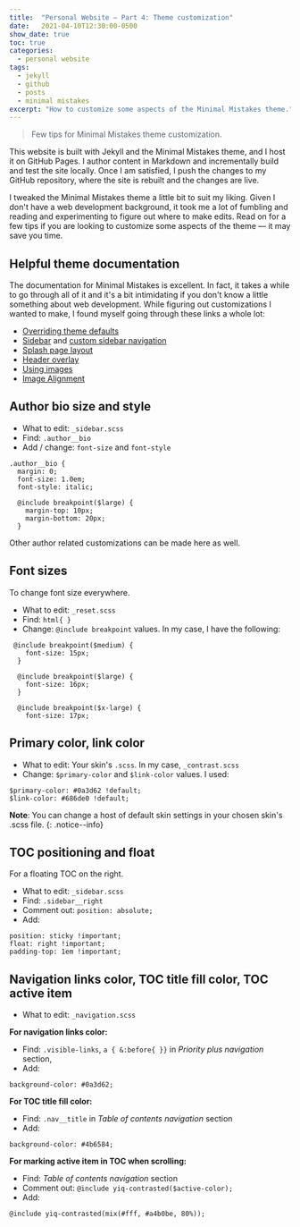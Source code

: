 ```yaml
---
title:  "Personal Website – Part 4: Theme customization"
date:   2021-04-10T12:30:00-0500
show_date: true
toc: true
categories:
  - personal website
tags:
  - jekyll
  - github
  - posts
  - minimal mistakes
excerpt: "How to customize some aspects of the Minimal Mistakes theme."
---
```


> <span style="color: #596275">Few tips for Minimal Mistakes theme customization.</span>

This website is built with Jekyll and the Minimal Mistakes theme, and I host it on GitHub Pages. I author content in Markdown and incrementally build and test the site locally. Once I am satisfied, I push the changes to my GitHub repository, where the site is rebuilt and the changes are live.

I tweaked the Minimal Mistakes theme a little bit to suit my liking. Given I don't have a web development background, it took me a lot of fumbling and reading and experimenting to figure out where to make edits. Read on for a few tips if you are looking to customize some aspects of the theme — it may save you time.

## Helpful theme documentation
The documentation for Minimal Mistakes is excellent. In fact, it takes a while to go through all of it and it's a bit intimidating if you don't know a little something about web development. While figuring out customizations I wanted to make, I found myself going through these links a whole lot:

- [Overriding theme defaults](https://mmistakes.github.io/minimal-mistakes/docs/overriding-theme-defaults/)
- [Sidebar](https://mmistakes.github.io/minimal-mistakes/docs/layouts/#custom-sidebar-navigation-menu) and [custom sidebar navigation](https://mmistakes.github.io/minimal-mistakes/layout-sidebar-nav-list/)
- [Splash page layout](https://mmistakes.github.io/minimal-mistakes/docs/layouts/#splash-page-layout)
- [Header overlay](https://mmistakes.github.io/minimal-mistakes/docs/layouts/#header-overlay)
- [Using images](https://mmistakes.github.io/minimal-mistakes/post%20formats/post-image-standard/)
- [Image Alignment](https://mmistakes.github.io/minimal-mistakes/markup/markup-image-alignment/)


## Author bio size and style
- What to edit: `_sidebar.scss`
- Find: `.author__bio`
- Add / change: `font-size` and `font-style`

```
.author__bio {
  margin: 0;
  font-size: 1.0em;
  font-style: italic;

  @include breakpoint($large) {
    margin-top: 10px;
    margin-bottom: 20px;
  }
```
Other author related customizations can be made here as well.


## Font sizes
To change font size everywhere.
- What to edit: `_reset.scss`
- Find: `html{ }`
- Change: `@include breakpoint` values. In my case, I have the following:

```
 @include breakpoint($medium) {
    font-size: 15px;
  }

  @include breakpoint($large) {
    font-size: 16px;
  }

  @include breakpoint($x-large) {
    font-size: 17px;
```

## Primary color, link color
- What to edit: Your skin's `.scss`. In my case, `_contrast.scss`
- Change: `$primary-color` and `$link-color` values. I used:

```
$primary-color: #0a3d62 !default;
$link-color: #686de0 !default;
```
**Note**: You can change a host of default skin settings in your chosen skin's .scss file.
{: .notice--info}


## TOC positioning and float
For a floating TOC on the right.

- What to edit: `_sidebar.scss`
- Find: `.sidebar__right`
- Comment out: `position: absolute;`
- Add:
```
position: sticky !important;
float: right !important;
padding-top: 1em !important;
```

## Navigation links color, TOC title fill color, TOC active item
- What to edit: `_navigation.scss`

**For navigation links color:**
- Find: `.visible-links`, `a { &:before{ }}` in *Priority plus navigation* section, 
- Add:
```
background-color: #0a3d62;
```

**For TOC title fill color:**
- Find: `.nav__title` in *Table of contents navigation* section
- Add:
```
background-color: #4b6584;
```

**For marking active item in TOC when scrolling:**
- Find: *Table of contents navigation* section
- Comment out: `@include yiq-contrasted($active-color);`
- Add:
```
@include yiq-contrasted(mix(#fff, #a4b0be, 80%)); 
```
